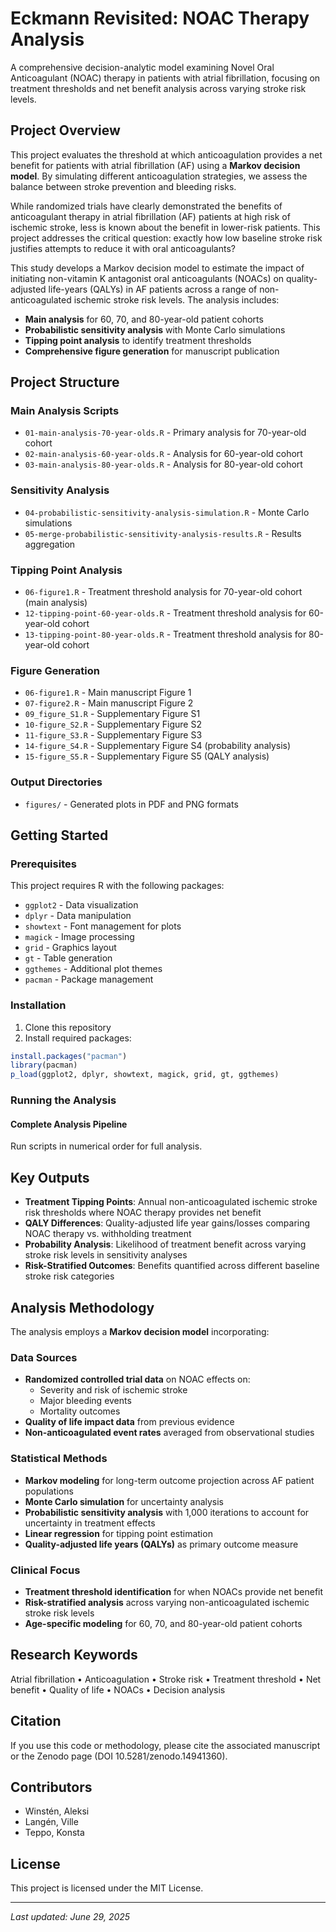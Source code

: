 # Eckmann Revisited: NOAC Therapy Analysis

A comprehensive decision-analytic model examining Novel Oral Anticoagulant (NOAC) therapy in patients with atrial fibrillation, focusing on treatment thresholds and net benefit analysis across varying stroke risk levels.

## Project Overview

This project evaluates the threshold at which anticoagulation provides a net benefit for patients with atrial fibrillation (AF) using a **Markov decision model**. By simulating different anticoagulation strategies, we assess the balance between stroke prevention and bleeding risks.

While randomized trials have clearly demonstrated the benefits of anticoagulant therapy in atrial fibrillation (AF) patients at high risk of ischemic stroke, less is known about the benefit in lower-risk patients. This project addresses the critical question: exactly how low baseline stroke risk justifies attempts to reduce it with oral anticoagulants?

This study develops a Markov decision model to estimate the impact of initiating non-vitamin K antagonist oral anticoagulants (NOACs) on quality-adjusted life-years (QALYs) in AF patients across a range of non-anticoagulated ischemic stroke risk levels. The analysis includes:

- **Main analysis** for 60, 70, and 80-year-old patient cohorts
- **Probabilistic sensitivity analysis** with Monte Carlo simulations
- **Tipping point analysis** to identify treatment thresholds
- **Comprehensive figure generation** for manuscript publication

## Project Structure

### Main Analysis Scripts
- `01-main-analysis-70-year-olds.R` - Primary analysis for 70-year-old cohort
- `02-main-analysis-60-year-olds.R` - Analysis for 60-year-old cohort  
- `03-main-analysis-80-year-olds.R` - Analysis for 80-year-old cohort

### Sensitivity Analysis
- `04-probabilistic-sensitivity-analysis-simulation.R` - Monte Carlo simulations
- `05-merge-probabilistic-sensitivity-analysis-results.R` - Results aggregation

### Tipping Point Analysis
- `06-figure1.R` - Treatment threshold analysis for 70-year-old cohort (main analysis)
- `12-tipping-point-60-year-olds.R` - Treatment threshold analysis for 60-year-old cohort
- `13-tipping-point-80-year-olds.R` - Treatment threshold analysis for 80-year-old cohort

### Figure Generation
- `06-figure1.R` - Main manuscript Figure 1
- `07-figure2.R` - Main manuscript Figure 2
- `09_figure_S1.R` - Supplementary Figure S1
- `10-figure_S2.R` - Supplementary Figure S2
- `11-figure_S3.R` - Supplementary Figure S3
- `14-figure_S4.R` - Supplementary Figure S4 (probability analysis)
- `15-figure_S5.R` - Supplementary Figure S5 (QALY analysis)

### Output Directories
- `figures/` - Generated plots in PDF and PNG formats

## Getting Started

### Prerequisites

This project requires R with the following packages:
- `ggplot2` - Data visualization
- `dplyr` - Data manipulation
- `showtext` - Font management for plots
- `magick` - Image processing
- `grid` - Graphics layout
- `gt` - Table generation
- `ggthemes` - Additional plot themes
- `pacman` - Package management

### Installation

1. Clone this repository
2. Install required packages:
```r
install.packages("pacman")
library(pacman)
p_load(ggplot2, dplyr, showtext, magick, grid, gt, ggthemes)
```

### Running the Analysis

#### Complete Analysis Pipeline
Run scripts in numerical order for full analysis.

## Key Outputs
- **Treatment Tipping Points**: Annual non-anticoagulated ischemic stroke risk thresholds where NOAC therapy provides net benefit
- **QALY Differences**: Quality-adjusted life year gains/losses comparing NOAC therapy vs. withholding treatment
- **Probability Analysis**: Likelihood of treatment benefit across varying stroke risk levels in sensitivity analyses
- **Risk-Stratified Outcomes**: Benefits quantified across different baseline stroke risk categories

## Analysis Methodology

The analysis employs a **Markov decision model** incorporating:

### Data Sources
- **Randomized controlled trial data** on NOAC effects on:
  - Severity and risk of ischemic stroke
  - Major bleeding events
  - Mortality outcomes
- **Quality of life impact data** from previous evidence
- **Non-anticoagulated event rates** averaged from observational studies

### Statistical Methods
- **Markov modeling** for long-term outcome projection across AF patient populations
- **Monte Carlo simulation** for uncertainty analysis
- **Probabilistic sensitivity analysis** with 1,000 iterations to account for uncertainty in treatment effects
- **Linear regression** for tipping point estimation
- **Quality-adjusted life years (QALYs)** as primary outcome measure

### Clinical Focus
- **Treatment threshold identification** for when NOACs provide net benefit
- **Risk-stratified analysis** across varying non-anticoagulated ischemic stroke risk levels
- **Age-specific modeling** for 60, 70, and 80-year-old patient cohorts

## Research Keywords

Atrial fibrillation • Anticoagulation • Stroke risk • Treatment threshold • Net benefit • Quality of life • NOACs • Decision analysis

## Citation

If you use this code or methodology, please cite the associated manuscript or the Zenodo page (DOI 10.5281/zenodo.14941360).

## Contributors

- Winstén, Aleksi
- Langén, Ville
- Teppo, Konsta

## License

This project is licensed under the MIT License.


---

*Last updated: June 29, 2025* 